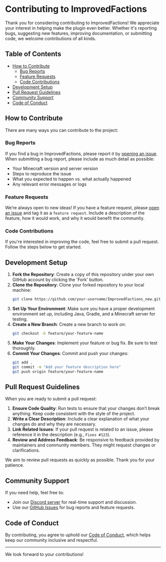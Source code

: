 # Contributing to ImprovedFactions

Thank you for considering contributing to ImprovedFactions! We appreciate your interest in helping make the plugin even better. Whether it's reporting bugs, suggesting new features, improving documentation, or submitting code, we welcome contributions of all kinds.

## Table of Contents
- [How to Contribute](#how-to-contribute)
  - [Bug Reports](#bug-reports)
  - [Feature Requests](#feature-requests)
  - [Code Contributions](#code-contributions)
- [Development Setup](#development-setup)
- [Pull Request Guidelines](#pull-request-guidelines)
- [Community Support](#community-support)
- [Code of Conduct](#code-of-conduct)

## How to Contribute

There are many ways you can contribute to the project:

### Bug Reports
If you find a bug in ImprovedFactions, please report it by [opening an issue](https://github.com/ToberoCat/ImprovedFactions_new/issues). When submitting a bug report, please include as much detail as possible:

- Your Minecraft version and server version
- Steps to reproduce the issue
- What you expected to happen vs. what actually happened
- Any relevant error messages or logs

### Feature Requests
We’re always open to new ideas! If you have a feature request, please [open an issue](https://github.com/ToberoCat/ImprovedFactions_new/issues) and tag it as a `feature request`. Include a description of the feature, how it would work, and why it would benefit the community.

### Code Contributions
If you're interested in improving the code, feel free to submit a pull request. Follow the steps below to get started.

## Development Setup

1. **Fork the Repository**: Create a copy of this repository under your own GitHub account by clicking the 'Fork' button.
2. **Clone the Repository**: Clone your forked repository to your local machine:
   ```bash
   git clone https://github.com/your-username/ImprovedFactions_new.git
   ```
3. **Set Up Your Environment**: Make sure you have a proper development environment set up, including Java, Gradle, and a Minecraft server for testing.
4. **Create a New Branch**: Create a new branch to work on:
   ```bash
   git checkout -b feature/your-feature-name
   ```
5. **Make Your Changes**: Implement your feature or bug fix. Be sure to test thoroughly.
6. **Commit Your Changes**: Commit and push your changes:
   ```bash
   git add .
   git commit -m "Add your feature description here"
   git push origin feature/your-feature-name
   ```

## Pull Request Guidelines

When you are ready to submit a pull request:

1. **Ensure Code Quality**: Run tests to ensure that your changes don’t break anything. Keep code consistent with the style of the project.
2. **Write a Clear Description**: Include a clear explanation of what your changes do and why they are necessary.
3. **Link Related Issues**: If your pull request is related to an issue, please reference it in the description (e.g., `Fixes #123`).
4. **Review and Address Feedback**: Be responsive to feedback provided by maintainers and community members. They might request changes or clarifications.

We aim to review pull requests as quickly as possible. Thank you for your patience.

## Community Support

If you need help, feel free to:

- Join our [Discord server](https://discord.gg/VmSbFNZejz) for real-time support and discussion.
- Use our [GitHub Issues](https://github.com/ToberoCat/ImprovedFactions_new/issues) for bug reports and feature requests.

## Code of Conduct

By contributing, you agree to uphold our [Code of Conduct](CODE_OF_CONDUCT.md), which helps keep our community inclusive and respectful.

---

We look forward to your contributions!

